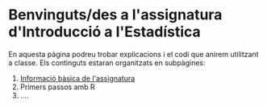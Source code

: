 # Benvinguts/des a l'assignatura d'Introducció a l'Estadística 

En aquesta pàgina podreu trobar explicacions i el codi que anirem utilitzant a classe. Els continguts estaran organitzats en subpàgines: 

1. [Informació bàsica de l'assignatura](https://anais-vb.github.io/Stats_CPA/about.html/) 
2. Primers passos amb R
3. ....


